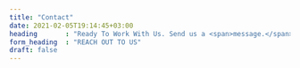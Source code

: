 ```yaml
---
title: "Contact"
date: 2021-02-05T19:14:45+03:00
heading       : "Ready To Work With Us. Send us a <span>message.</span>"
form_heading  : "REACH OUT TO US"
draft: false
---
```


